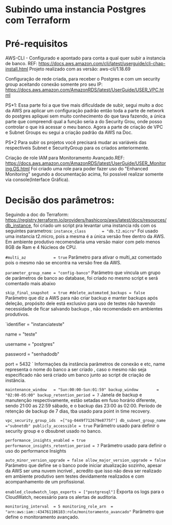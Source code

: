 # Subindo uma instancia Postgres com Terraform


# Pré-requisitos
AWS-CLI - Configurado e apontado para conta a qual quer subir a instancia de banco. REF:
https://docs.aws.amazon.com/cli/latest/userguide/cli-chap-install.html
Projeto realizado com as versão: aws-cli/1.18.69

Configuração de rede criada, para receber o Postgres e com um security group aceitando conexão somente pro seu IP:
https://docs.aws.amazon.com/AmazonRDS/latest/UserGuide/USER_VPC.html

PS*1: Essa parte foi a que tive mais dificuldade de subir, segui muito a doc da AWS pra aplicar um configuração padrão então toda a parte de network do postgres apliquei sem muito conhecimento do que tava fazendo, a única parte que compreendi qual a função seria a do Security Grou, onde posso controlar o que irá acessar o meu banco. Agora a parte de criação de VPC e Subnet Groups eu segui a criação padrão da AWS na Doc.

PS*2 Para subir os projetos você precisará mudar as variáveis das respectíveis Subnet e SecurityGroup para os criados anteriormente.

Criação de role IAM para Monitoramento Avançado.REF:
https://docs.aws.amazon.com/AmazonRDS/latest/UserGuide/USER_Monitoring.OS.html
Foi criado uma role para poder fazer uso do "Enhanced Monitoring" segundo a documentação acima, foi possível realizar somente via console(Interface Gráfica).

# Decisão dos parâmetros:

Seguindo a doc do Terraform: https://registry.terraform.io/providers/hashicorp/aws/latest/docs/resources/db_instance, foi criado um script pra levantar  uma instancia rds com os seguintes parametros:
  `instance_class       = "db.t2.micro"`
Foi usado uma instancia t2.micro, pois a mesma é a única versão free dentro da AWS. Em ambiente produtivo recomendaria uma versão maior com pelo menos 8GB de Ram e 4 Núcleos de CPU.

`#multi_az            = true`
Parâmetro para ativar o multi_az comentado pois o mesmo não se encontra na versão free da AWS.

`parameter_group_name = "config-banco"`
Parâmetro que vincula um grupo de parâmetros de banco ao database, foi criado no mesmo script e será comentado mais abaixo

  `skip_final_snapshot  = true
  #delete_automated_backups = false`
Parâmetro que diz a AWS para não criar backup e manter backups após deleção, propósito dele está exclusivo para uso de testes não havendo necessidade de ficar salvando backups , não recomendado em ambientes produtivos.

 `identifier           = "instanciateste"
 
  name                 = "teste"
  
  username             = "postgres"
  
  password             = "senhadodb"
  
  port                 = 5432 `
Informações da instância parâmetros de conexão e etc, name representa o nome do banco a ser criado , caso o mesmo não seja especificado não será criado um banco junto ao script de criação de instância.

 `maintenance_window   = "Sun:00:00-Sun:01:59"
  backup_window        = "02:00-05:00"
  backup_retention_period = 7`
  Janela de backup e manutenção respectivamente, estão setadas em fuso horário diferente, sendo 21:00 as 22:59 sábado, e o backup das 23:00 ás 02:00. Período de retenção de backup de 7 dias, tba usado para point in time recovery. 

  `vpc_security_group_ids  =["sg-0449f712679e8775f"]
  db_subnet_group_name    ="subnetdb"
  publicly_accessible = true`
Parâmetro usado para definir o security group e o dbsubnet usado no banco.

  `performance_insights_enabled = true
  performance_insights_retention_period = 7`
Parâmetro usado para definir o uso do performance Insights 


 `auto_minor_version_upgrade = false
  allow_major_version_upgrade = false`
Parâmetro que define se o banco pode iniciar atualização sozinho, apesar da AWS ser uma nuvem incrível , acredito que isso não deva ser realizado em ambiente produtivo sem testes devidamente realizados e com acompanhamento de um profissional.


`enabled_cloudwatch_logs_exports = ["postgresql"]`
Èxporta os logs para o CloudWatch, necessário para os alertas de auditoria.

  `monitoring_interval  = 5
  monitoring_role_arn  = "arn:aws:iam::434761106183:role/monitoramento_avancado"`
Parâmetro que define o monitoramento avançado.
